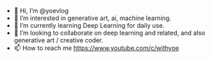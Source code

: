 - 👋 Hi, I’m @yoevlog
- 👀 I’m interested in generative art, ai, machine learning.
- 🌱 I’m currently learning Deep Learning for daily use.
- 💞️ I’m looking to collaborate on deep learning and related, and also generative art / creative coder.
- 📫 How to reach me https://www.youtube.com/c/withyoe

<!---
yoevlog/yoevlog is a ✨ special ✨ repository because its `README.md` (this file) appears on your GitHub profile.
You can click the Preview link to take a look at your changes.
--->
